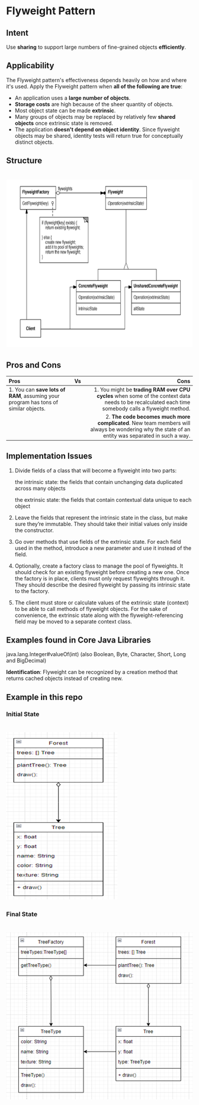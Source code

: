 # Flyweight Pattern

## Intent

Use **sharing** to support large numbers of fine-grained objects **efficiently**.

## Applicability
The Flyweight pattern's effectiveness depends heavily on how and where it's used. 
Apply the Flyweight pattern when **all of the following are true**: 
 - An application uses a **large number of objects**. 
 - **Storage costs** are high because of the sheer quantity of objects. 
 - Most object state can be made **extrinsic**. 
 - Many groups of objects may be replaced by relatively few **shared objects** once 
extrinsic state is removed. 
 - The application **doesn't depend on object identity**. Since flyweight objects may 
be shared, identity tests will return true for conceptually distinct objects.


## Structure

# <img src="../../../../../src/main/resources/docs/Flyweight Pattern.png" width="700" height="450">

## Pros and Cons

| Pros                                                                                  | Vs  |                                                                                                                                                Cons |
|:--------------------------------------------------------------------------------------|:---:|----------------------------------------------------------------------------------------------------------------------------------------------------:|
| 1.   You can **save lots of RAM**, assuming your program has tons of similar objects. |     | 1. You might be **trading RAM over CPU cycles** when some of the context data needs to be recalculated each time somebody calls a flyweight method. |
|                                                                                       |     |    2. **The code becomes much more complicated**. New team members will always be wondering why the state of an entity was separated in such a way. |

## Implementation Issues

1. Divide fields of a class that will become a flyweight into two parts:

    the intrinsic state: the fields that contain unchanging data duplicated across many objects

    the extrinsic state: the fields that contain contextual data unique to each object

2. Leave the fields that represent the intrinsic state in the class, but make sure they’re immutable. They should take their initial values only inside the constructor.

3. Go over methods that use fields of the extrinsic state. For each field used in the method, introduce a new parameter and use it instead of the field.

4. Optionally, create a factory class to manage the pool of flyweights. It should check for an existing flyweight before creating a new one. Once the factory is in place, clients must only request flyweights through it. They should describe the desired flyweight by passing its intrinsic state to the factory.

5. The client must store or calculate values of the extrinsic state (context) to be able to call methods of flyweight objects. For the sake of convenience, the extrinsic state along with the flyweight-referencing field may be moved to a separate context class.

## Examples found in Core Java Libraries

java.lang.Integer#valueOf(int) (also Boolean, Byte, Character, Short, Long and BigDecimal)

**Identification**: Flyweight can be recognized by a creation method that returns cached objects instead of creating new.

## Example in this repo
### Initial State

# <img src="../../../../../src/main/resources/docs/Flyweight Initial State.PNG" width="300" height="450">

### Final State

# <img src="../../../../../src/main/resources/docs/Flyweight Final State.PNG" width="700" height="450">

